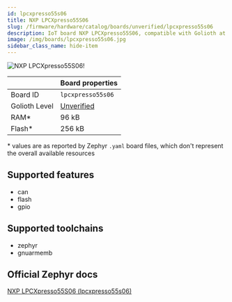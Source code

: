 ```yaml
---
id: lpcxpresso55s06
title: NXP LPCXpresso55S06
slug: /firmware/hardware/catalog/boards/unverified/lpcxpresso55s06
description: IoT board NXP LPCXpresso55S06, compatible with Golioth at unverified level.
image: /img/boards/lpcxpresso55s06.jpg
sidebar_class_name: hide-item
---
```


[//]: # (This is an auto-generated file, do not edit! Changes to it will be lost upon re-generation)

![NXP LPCXpresso55S06!](/img/boards/lpcxpresso55s06.jpg "NXP LPCXpresso55S06")

|                | Board properties     |
| -------------  | -------------------- |
| Board ID       | `lpcxpresso55s06` |
| Golioth Level  | [Unverified](/firmware/hardware#unverified-boards) |
| RAM*           | 96 kB |
| Flash*         | 256 kB |

\* values are as reported by Zephyr `.yaml` board files, which don't represent the overall available resources



## Supported features

* can
* flash
* gpio

## Supported toolchains

* zephyr
* gnuarmemb

## Official Zephyr docs

[NXP LPCXpresso55S06 (lpcxpresso55s06)](https://docs.zephyrproject.org/latest/boards/nxp/lpcxpresso55s06/doc/index.html)
